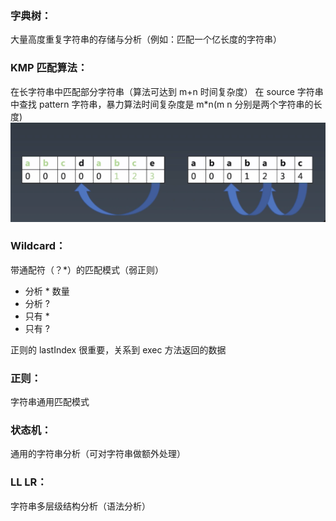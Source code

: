 ### 字典树：
  大量高度重复字符串的存储与分析（例如：匹配一个亿长度的字符串）

### KMP 匹配算法：
  在长字符串中匹配部分字符串（算法可达到 m+n 时间复杂度）
  在 source 字符串中查找 pattern 字符串，暴力算法时间复杂度是 m*n(m n 分别是两个字符串的长度)
  ![KMP算法图解](./imgs/kmp.png)

### Wildcard：
  带通配符（？*）的匹配模式（弱正则）
  - 分析 * 数量
  - 分析 ?
  - 只有 *
  - 只有 ?

  正则的 lastIndex 很重要，关系到 exec 方法返回的数据

### 正则：
  字符串通用匹配模式

### 状态机：
  通用的字符串分析（可对字符串做额外处理）

### LL LR：
  字符串多层级结构分析（语法分析）
